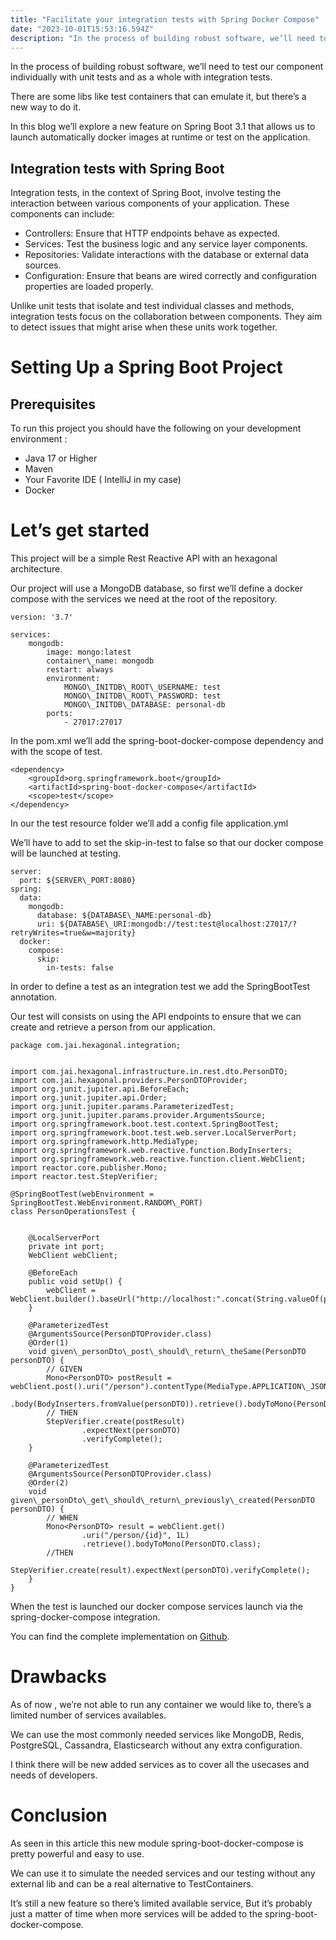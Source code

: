 ```yaml
---
title: "Facilitate your integration tests with Spring Docker Compose"
date: "2023-10-01T15:53:16.594Z"
description: "In the process of building robust software, we’ll need to test our component individually with unit tests and as a whole with integration tests. In this blog we’ll explore a new feature on Spring…"
---
```

In the process of building robust software, we’ll need to test our component individually with unit tests and as a whole with integration tests.

There are some libs like test containers that can emulate it, but there’s a new way to do it.

In this blog we’ll explore a new feature on Spring Boot 3.1 that allows us to launch automatically docker images at runtime or test on the application.

Integration tests with Spring Boot
----------------------------------

Integration tests, in the context of Spring Boot, involve testing the interaction between various components of your application. These components can include:

*   Controllers: Ensure that HTTP endpoints behave as expected.
*   Services: Test the business logic and any service layer components.
*   Repositories: Validate interactions with the database or external data sources.
*   Configuration: Ensure that beans are wired correctly and configuration properties are loaded properly.

Unlike unit tests that isolate and test individual classes and methods, integration tests focus on the collaboration between components. They aim to detect issues that might arise when these units work together.

Setting Up a Spring Boot Project
================================

Prerequisites
-------------

To run this project you should have the following on your development environment :

*   Java 17 or Higher
*   Maven
*   Your Favorite IDE ( IntelliJ in my case)
*   Docker

Let’s get started
=================

This project will be a simple Rest Reactive API with an hexagonal architecture.

Our project will use a MongoDB database, so first we’ll define a docker compose with the services we need at the root of the repository.

```
version: '3.7'  
  
services:  
    mongodb:  
        image: mongo:latest  
        container\_name: mongodb  
        restart: always  
        environment:  
            MONGO\_INITDB\_ROOT\_USERNAME: test  
            MONGO\_INITDB\_ROOT\_PASSWORD: test  
            MONGO\_INITDB\_DATABASE: personal-db  
        ports:  
            - 27017:27017
```

In the pom.xml we’ll add the spring-boot-docker-compose dependency and with the scope of test.

```
<dependency>  
    <groupId>org.springframework.boot</groupId>  
    <artifactId>spring-boot-docker-compose</artifactId>  
    <scope>test</scope>  
</dependency>
```

In our the test resource folder we’ll add a config file application.yml

We’ll have to add to set the skip-in-test to false so that our docker compose will be launched at testing.

```
server:  
  port: ${SERVER\_PORT:8080}  
spring:  
  data:  
    mongodb:  
      database: ${DATABASE\_NAME:personal-db}  
      uri: ${DATABASE\_URI:mongodb://test:test@localhost:27017/?retryWrites=true&w=majority}  
  docker:  
    compose:  
      skip:  
        in-tests: false
```

In order to define a test as an integration test we add the SpringBootTest annotation.

Our test will consists on using the API endpoints to ensure that we can create and retrieve a person from our application.

```
package com.jai.hexagonal.integration;  
  
  
import com.jai.hexagonal.infrastructure.in.rest.dto.PersonDTO;  
import com.jai.hexagonal.providers.PersonDTOProvider;  
import org.junit.jupiter.api.BeforeEach;  
import org.junit.jupiter.api.Order;  
import org.junit.jupiter.params.ParameterizedTest;  
import org.junit.jupiter.params.provider.ArgumentsSource;  
import org.springframework.boot.test.context.SpringBootTest;  
import org.springframework.boot.test.web.server.LocalServerPort;  
import org.springframework.http.MediaType;  
import org.springframework.web.reactive.function.BodyInserters;  
import org.springframework.web.reactive.function.client.WebClient;  
import reactor.core.publisher.Mono;  
import reactor.test.StepVerifier;  
  
@SpringBootTest(webEnvironment = SpringBootTest.WebEnvironment.RANDOM\_PORT)  
class PersonOperationsTest {  
  
  
    @LocalServerPort  
    private int port;  
    WebClient webClient;  
  
    @BeforeEach  
    public void setUp() {  
        webClient = WebClient.builder().baseUrl("http://localhost:".concat(String.valueOf(port))).build();  
    }  
  
    @ParameterizedTest  
    @ArgumentsSource(PersonDTOProvider.class)  
    @Order(1)  
    void given\_personDto\_post\_should\_return\_theSame(PersonDTO personDTO) {  
        // GIVEN  
        Mono<PersonDTO> postResult = webClient.post().uri("/person").contentType(MediaType.APPLICATION\_JSON)  
                .body(BodyInserters.fromValue(personDTO)).retrieve().bodyToMono(PersonDTO.class);  
        // THEN  
        StepVerifier.create(postResult)  
                .expectNext(personDTO)  
                .verifyComplete();  
    }  
  
    @ParameterizedTest  
    @ArgumentsSource(PersonDTOProvider.class)  
    @Order(2)  
    void given\_personDto\_get\_should\_return\_previously\_created(PersonDTO personDTO) {  
        // WHEN  
        Mono<PersonDTO> result = webClient.get()  
                .uri("/person/{id}", 1L)  
                .retrieve().bodyToMono(PersonDTO.class);  
        //THEN  
        StepVerifier.create(result).expectNext(personDTO).verifyComplete();  
    }  
}
```

When the test is launched our docker compose services launch via the spring-docker-compose integration.

You can find the complete implementation on [Github](https://github.com/jugurta/hexagonal).

Drawbacks
=========

As of now , we’re not able to run any container we would like to, there’s a limited number of services availables.

We can use the most commonly needed services like MongoDB, Redis, PostgreSQL, Cassandra, Elasticsearch without any extra configuration.

I think there will be new added services as to cover all the usecases and needs of developers.

Conclusion
==========

As seen in this article this new module spring-boot-docker-compose is pretty powerful and easy to use.

We can use it to simulate the needed services and our testing without any external lib and can be a real alternative to TestContainers.

It’s still a new feature so there’s limited available service, But it’s probably just a matter of time when more services will be added to the spring-boot-docker-compose.